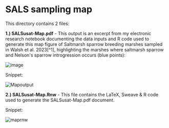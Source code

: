 # SALS sampling map

This directory contains 2 files:

**1.) SALSusat-Map.pdf** - This output is an excerpt from my electronic research notebook documenting the data inputs and R code used to generate this map figure of Saltmarsh sparrow breeding marshes sampled in Walsh et al. 2023[^1], highlighting the marshes where saltmarsh sparrow and Nelson's sparrow introgression occurs (blue points):

![image](https://github.com/LEFenderson/Portfolio/assets/49617364/d62789e6-b9ac-4c48-aa5d-c407660d1442) 

Snippet:

![Mapoutput](https://github.com/LEFenderson/Portfolio/assets/49617364/0deb84da-a1fe-448a-99f5-5b636801097b)

**2.) SALSusat-Map.Rnw** - This file contains the LaTeX, Sweave & R code used to generate the SALSusat-Map.pdf document.

Snippet:

![maprnw](https://github.com/LEFenderson/Portfolio/assets/49617364/578748bf-e106-49ec-af1c-7e97487dfbbb)
